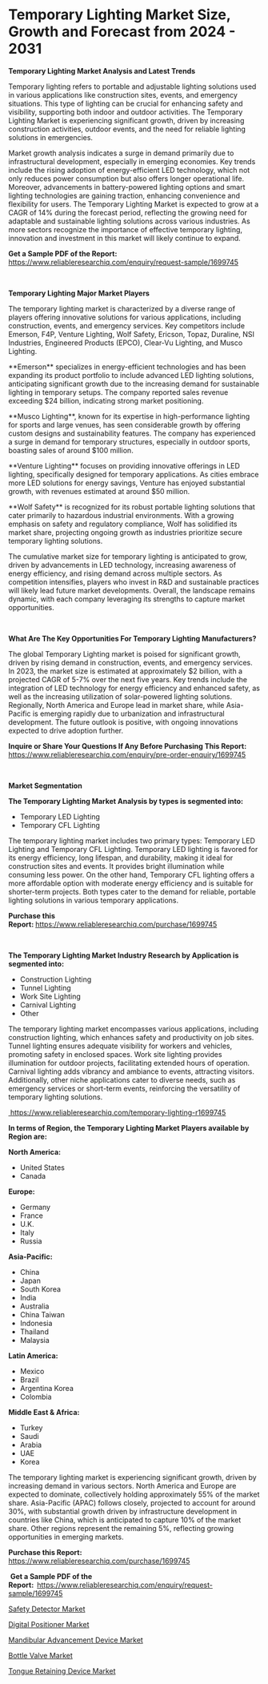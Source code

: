 <p><h1>Temporary Lighting Market Size, Growth and Forecast from 2024 - 2031</h1></p><p><strong>Temporary Lighting Market Analysis and Latest Trends</strong></p>
<p><p>Temporary lighting refers to portable and adjustable lighting solutions used in various applications like construction sites, events, and emergency situations. This type of lighting can be crucial for enhancing safety and visibility, supporting both indoor and outdoor activities. The Temporary Lighting Market is experiencing significant growth, driven by increasing construction activities, outdoor events, and the need for reliable lighting solutions in emergencies.</p><p>Market growth analysis indicates a surge in demand primarily due to infrastructural development, especially in emerging economies. Key trends include the rising adoption of energy-efficient LED technology, which not only reduces power consumption but also offers longer operational life. Moreover, advancements in battery-powered lighting options and smart lighting technologies are gaining traction, enhancing convenience and flexibility for users. The Temporary Lighting Market is expected to grow at a CAGR of 14% during the forecast period, reflecting the growing need for adaptable and sustainable lighting solutions across various industries. As more sectors recognize the importance of effective temporary lighting, innovation and investment in this market will likely continue to expand.</p></p>
<p><strong>Get a Sample PDF of the Report:&nbsp;</strong> <a href="https://www.reliableresearchiq.com/enquiry/request-sample/1699745?utm_campaign=1124&utm_medium=2&utm_source=Github&utm_content=ia&utm_term=20102024&utm_id=temporary-lighting">https://www.reliableresearchiq.com/enquiry/request-sample/1699745</a></p>
<p>&nbsp;</p>
<p><strong>Temporary Lighting Major Market Players</strong></p>
<p><p>The temporary lighting market is characterized by a diverse range of players offering innovative solutions for various applications, including construction, events, and emergency services. Key competitors include Emerson, F4P, Venture Lighting, Wolf Safety, Ericson, Topaz, Duraline, NSI Industries, Engineered Products (EPCO), Clear-Vu Lighting, and Musco Lighting.</p><p>**Emerson** specializes in energy-efficient technologies and has been expanding its product portfolio to include advanced LED lighting solutions, anticipating significant growth due to the increasing demand for sustainable lighting in temporary setups. The company reported sales revenue exceeding $24 billion, indicating strong market positioning.</p><p>**Musco Lighting**, known for its expertise in high-performance lighting for sports and large venues, has seen considerable growth by offering custom designs and sustainability features. The company has experienced a surge in demand for temporary structures, especially in outdoor sports, boasting sales of around $100 million.</p><p>**Venture Lighting** focuses on providing innovative offerings in LED lighting, specifically designed for temporary applications. As cities embrace more LED solutions for energy savings, Venture has enjoyed substantial growth, with revenues estimated at around $50 million.</p><p>**Wolf Safety** is recognized for its robust portable lighting solutions that cater primarily to hazardous industrial environments. With a growing emphasis on safety and regulatory compliance, Wolf has solidified its market share, projecting ongoing growth as industries prioritize secure temporary lighting solutions.</p><p>The cumulative market size for temporary lighting is anticipated to grow, driven by advancements in LED technology, increasing awareness of energy efficiency, and rising demand across multiple sectors. As competition intensifies, players who invest in R&D and sustainable practices will likely lead future market developments. Overall, the landscape remains dynamic, with each company leveraging its strengths to capture market opportunities.</p></p>
<p>&nbsp;</p>
<p><strong>What Are The Key Opportunities For Temporary Lighting Manufacturers?</strong></p>
<p><p>The global Temporary Lighting market is poised for significant growth, driven by rising demand in construction, events, and emergency services. In 2023, the market size is estimated at approximately $2 billion, with a projected CAGR of 5-7% over the next five years. Key trends include the integration of LED technology for energy efficiency and enhanced safety, as well as the increasing utilization of solar-powered lighting solutions. Regionally, North America and Europe lead in market share, while Asia-Pacific is emerging rapidly due to urbanization and infrastructural development. The future outlook is positive, with ongoing innovations expected to drive adoption further.</p></p>
<p><strong>Inquire or Share Your Questions If Any Before Purchasing This Report:</strong> <a href="https://www.reliableresearchiq.com/enquiry/pre-order-enquiry/1699745?utm_campaign=1124&utm_medium=2&utm_source=Github&utm_content=ia&utm_term=20102024&utm_id=temporary-lighting">https://www.reliableresearchiq.com/enquiry/pre-order-enquiry/1699745</a></p>
<p>&nbsp;</p>
<p><strong>Market Segmentation</strong></p>
<p><strong>The Temporary Lighting Market Analysis by types is segmented into:</strong></p>
<p><ul><li>Temporary LED Lighting</li><li>Temporary CFL Lighting</li></ul></p>
<p><p>The temporary lighting market includes two primary types: Temporary LED Lighting and Temporary CFL Lighting. Temporary LED lighting is favored for its energy efficiency, long lifespan, and durability, making it ideal for construction sites and events. It provides bright illumination while consuming less power. On the other hand, Temporary CFL lighting offers a more affordable option with moderate energy efficiency and is suitable for shorter-term projects. Both types cater to the demand for reliable, portable lighting solutions in various temporary applications.</p></p>
<p><strong>Purchase this Report:&nbsp;</strong><a href="https://www.reliableresearchiq.com/purchase/1699745?utm_campaign=1124&utm_medium=2&utm_source=Github&utm_content=ia&utm_term=20102024&utm_id=temporary-lighting">https://www.reliableresearchiq.com/purchase/1699745</a></p>
<p>&nbsp;</p>
<p><strong>The Temporary Lighting Market Industry Research by Application is segmented into:</strong></p>
<p><ul><li>Construction Lighting</li><li>Tunnel Lighting</li><li>Work Site Lighting</li><li>Carnival Lighting</li><li>Other</li></ul></p>
<p><p>The temporary lighting market encompasses various applications, including construction lighting, which enhances safety and productivity on job sites. Tunnel lighting ensures adequate visibility for workers and vehicles, promoting safety in enclosed spaces. Work site lighting provides illumination for outdoor projects, facilitating extended hours of operation. Carnival lighting adds vibrancy and ambiance to events, attracting visitors. Additionally, other niche applications cater to diverse needs, such as emergency services or short-term events, reinforcing the versatility of temporary lighting solutions.</p></p>
<p><a href="https://www.reliableresearchiq.com/temporary-lighting-r1699745?utm_campaign=1124&utm_medium=2&utm_source=Github&utm_content=ia&utm_term=20102024&utm_id=temporary-lighting">&nbsp;https://www.reliableresearchiq.com/temporary-lighting-r1699745</a></p>
<p><strong>In terms of Region, the Temporary Lighting Market Players available by Region are:</strong></p>
<p>
    <p> <strong> North America: </strong>
        <ul>
            <li>United States</li>
            <li>Canada</li>
        </ul>
        </p> 
    <p> <strong> Europe: </strong>
        <ul>
            <li>Germany</li>
            <li>France</li>
            <li>U.K.</li>
            <li>Italy</li>
            <li>Russia</li>
        </ul>
        </p> 
    <p> <strong> Asia-Pacific: </strong>
        <ul>
            <li>China</li>
            <li>Japan</li>
            <li>South Korea</li>
            <li>India</li>
            <li>Australia</li>
            <li>China Taiwan</li>
            <li>Indonesia</li>
            <li>Thailand</li>
            <li>Malaysia</li>
        </ul>
        </p> 
    <p> <strong> Latin America: </strong>
        <ul>
            <li>Mexico</li>
            <li>Brazil</li>
            <li>Argentina Korea</li>
            <li>Colombia</li>
        </ul>
        </p> 
    <p> <strong> Middle East & Africa: </strong>
        <ul>
            <li>Turkey</li>
            <li>Saudi</li>
            <li>Arabia</li>
            <li>UAE</li>
            <li>Korea</li>
        </ul>
    </p>
    </p>
<p><p>The temporary lighting market is experiencing significant growth, driven by increasing demand in various sectors. North America and Europe are expected to dominate, collectively holding approximately 55% of the market share. Asia-Pacific (APAC) follows closely, projected to account for around 30%, with substantial growth driven by infrastructure development in countries like China, which is anticipated to capture 10% of the market share. Other regions represent the remaining 5%, reflecting growing opportunities in emerging markets.</p></p>
<p><strong>Purchase this Report: </strong><a href="https://www.reliableresearchiq.com/purchase/1699745?utm_campaign=1124&utm_medium=2&utm_source=Github&utm_content=ia&utm_term=20102024&utm_id=temporary-lighting">https://www.reliableresearchiq.com/purchase/1699745</a></p>
<p>&nbsp;<strong>Get a Sample PDF of the Report:&nbsp;&nbsp;</strong><a href="https://www.reliableresearchiq.com/enquiry/request-sample/1699745?utm_campaign=1124&utm_medium=2&utm_source=Github&utm_content=ia&utm_term=20102024&utm_id=temporary-lighting">https://www.reliableresearchiq.com/enquiry/request-sample/1699745</a></p>
<p><strong></strong></p>
<p><p><a href="https://github.com/tomasa8xtkvotaw/Market-Research-Report-List-1/blob/main/safety-detector-market.md?utm_campaign=1124&utm_medium=2&utm_source=Github&utm_content=ia&utm_term=20102024&utm_id=temporary-lighting">Safety Detector Market</a></p><p><a href="https://github.com/bramarquesw0f/Market-Research-Report-List-1/blob/main/digital-positioner-market.md?utm_campaign=1124&utm_medium=2&utm_source=Github&utm_content=ia&utm_term=20102024&utm_id=temporary-lighting">Digital Positioner Market</a></p><p><a href="https://www.linkedin.com/pulse/mandibular-advancement-device-market-evolution-regional-adaptations-y9mpe?utm_campaign=1124&utm_medium=2&utm_source=Github&utm_content=ia&utm_term=20102024&utm_id=temporary-lighting">Mandibular Advancement Device Market</a></p><p><a href="https://issuu.com/reportprime-2/docs/bottle-valve-market-size-2030.pptx_9b047c43a69197?utm_campaign=1124&utm_medium=2&utm_source=Github&utm_content=ia&utm_term=20102024&utm_id=temporary-lighting">Bottle Valve Market</a></p><p><a href="https://www.linkedin.com/pulse/exploring-tongue-retaining-device-market-strategic-insights-bcwke?utm_campaign=1124&utm_medium=2&utm_source=Github&utm_content=ia&utm_term=20102024&utm_id=temporary-lighting">Tongue Retaining Device Market</a></p></p>